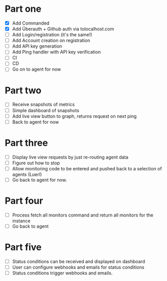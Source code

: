 # Part one

* [x] Add Commanded
* [x] Add Überauth + Github auth via tolocalhost.com
* [ ] Add Login/registration (it's the same!)
* [ ] Add Account creation on registration
* [ ] Add API key generation
* [ ] Add Ping handler with API key verification
* [ ] CI
* [ ] CD
* [ ] Go on to agent for now

# Part two

* [ ] Receive snapshots of metrics
* [ ] Simple dashboard of snapshots
* [ ] Add live view button to graph, returns request on next ping
* [ ] Back to agent for now

# Part three

* [ ] Display live view requests by just re-routing agent data
* [ ] Figure out how to stop
* [ ] Allow monitoring code to be entered and pushed back to a selection of agents (Luerl)
* [ ] Go back to agent for now.

# Part four

* [ ] Process fetch all monitors command and return all monitors for the instance
* [ ] Go back to agent

# Part five

* [ ] Status conditions can be received and displayed on dashboard
* [ ] User can configure webhooks and emails for status conditions
* [ ] Status conditions trigger webhooks and emails.
